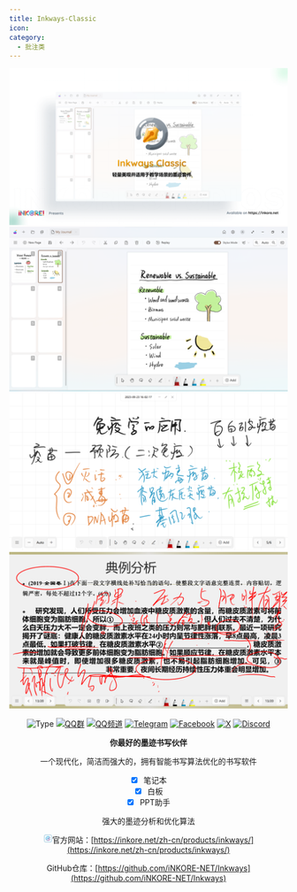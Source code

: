 ```yaml
---
title: Inkways-Classic
icon: 
category:
  - 批注类
---
```


<div align="center">

![banner](images/inkways_banner.png)
![editor](images/image_inkways_10.png)
![board](images/image_inkways_6.png)
![slide assistant](images/image_inkways_7.png)

![Type](https://img.shields.io/badge/Type-Closed_Source-orange) [![QQ群](https://img.shields.io/badge/-QQ%E7%BE%A4%EF%BD%9C655979143-blue?style=flat&logo=QQ)](https://qm.qq.com/q/wzFUnRBF9C) [![QQ频道](https://img.shields.io/badge/-QQ%E9%A2%91%E9%81%93%EF%BD%9C1nkoreStudios-blue?style=flat&logo=QQ)](https://pd.qq.com/s/g3o1pmidm) [![Telegram](https://img.shields.io/badge/-Telegram%EF%BD%9C@iNKORE_Studios-blue?style=flat&logo=Telegram)](https://t.me/iNKORE) [![Facebook](https://img.shields.io/badge/-Facebook%EF%BD%9C@iNKORE_Studios-blue?style=flat&logo=Facebook)](https://www.facebook.com/iNKORE.NET) [![X](https://img.shields.io/badge/-X%EF%BD%9C@iNKORE_NET-black?style=flat&logo=X)](https://x.com/iNKORE_NET) [![Discord](https://img.shields.io/badge/-Discord%EF%BD%9Cm6NPNVk4bs-white?style=flat&logo=Discord)](https://discord.com/invite/m6NPNVk4bs)

**你最好的墨迹书写伙伴**

一个现代化，简洁而强大的，拥有智能书写算法优化的书写软件

- [X] 笔记本
- [X] 白板
- [X] PPT助手

强大的墨迹分析和优化算法

<img src="images/inkore_badge.png" width="16" height="16">官方网站：[https://inkore.net/zh-cn/products/inkways/](https://inkore.net/zh-cn/products/inkways/)

GitHub仓库：[https://github.com/iNKORE-NET/Inkways](https://github.com/iNKORE-NET/Inkways)

<SiteInfo
  name="Inkore 官网"
  desc="正在重构中"
  url="https://inkore.net/"
  logo="images/inkore_badge.png"
  repo="https://github.com/iNKORE-NET/Inkways"
  preview="images/inkore.png"
/>

</div>
